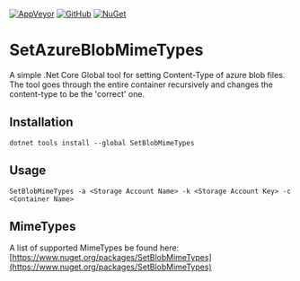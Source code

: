 [![AppVeyor](https://img.shields.io/appveyor/ci/alexintime/setazureblobmimetypes.svg)](https://ci.appveyor.com/project/alexintime/setazureblobmimetypes)
[![GitHub](https://img.shields.io/github/license/VisualBean/SetAzureBlobMimeTypes.svg)](https://github.com/VisualBean/SetAzureBlobMimeTypes/blob/master/LICENSE)
[![NuGet](https://img.shields.io/nuget/v/SetBlobMimeTypes.svg)](https://www.nuget.org/packages/SetBlobMimeTypes)

# SetAzureBlobMimeTypes
A simple .Net Core Global tool for setting Content-Type of azure blob files.
The tool goes through the entire container recursively and changes the content-type to be the 'correct' one.

## Installation
```
dotnet tools install --global SetBlobMimeTypes
```

## Usage
```
SetBlobMimeTypes -a <Storage Account Name> -k <Storage Account Key> -c <Container Name>
```
## MimeTypes
A list of supported MimeTypes be found here: [https://www.nuget.org/packages/SetBlobMimeTypes](https://www.nuget.org/packages/SetBlobMimeTypes)
